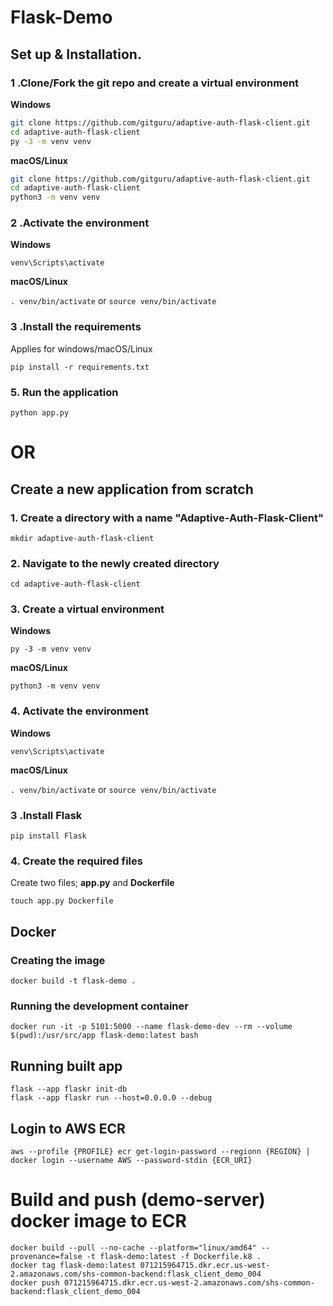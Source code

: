 # Flask-Demo

## Set up & Installation.

### 1 .Clone/Fork the git repo and create a virtual environment 
                    
**Windows**
          
```bash
git clone https://github.com/gitguru/adaptive-auth-flask-client.git
cd adaptive-auth-flask-client
py -3 -m venv venv

```
          
**macOS/Linux**
          
```bash
git clone https://github.com/gitguru/adaptive-auth-flask-client.git
cd adaptive-auth-flask-client
python3 -m venv venv

```
### 2 .Activate the environment
          
**Windows** 

```venv\Scripts\activate```
          
**macOS/Linux**

```. venv/bin/activate```
or
```source venv/bin/activate```


### 3 .Install the requirements

Applies for windows/macOS/Linux

```
pip install -r requirements.txt
```

### 5. Run the application
`python app.py`

# OR

## Create a new application from scratch

### 1. Create a directory with a name **"Adaptive-Auth-Flask-Client"**
`mkdir adaptive-auth-flask-client`

### 2. Navigate to the newly created directory

`cd adaptive-auth-flask-client`

### 3. Create a virtual environment

**Windows**

`py -3 -m venv venv`
<br>

**macOS/Linux**

`python3 -m venv venv`

### 4. Activate the environment
          
**Windows** 

```venv\Scripts\activate```
          
**macOS/Linux**

```. venv/bin/activate```
or
```source venv/bin/activate```

### 3 .Install Flask

`pip install Flask`

### 4. Create the required files
Create two files; **app.py** and **Dockerfile**

`touch app.py Dockerfile`

## Docker
### Creating the image
```
docker build -t flask-demo .
```

### Running the development container
```
docker run -it -p 5101:5000 --name flask-demo-dev --rm --volume $(pwd):/usr/src/app flask-demo:latest bash
```

## Running built app
```
flask --app flaskr init-db
flask --app flaskr run --host=0.0.0.0 --debug
```

## Login to AWS ECR
```
aws --profile {PROFILE} ecr get-login-password --regionn {REGION} | docker login --username AWS --password-stdin {ECR_URI}
```

# Build and push (demo-server) docker image to ECR
```
docker build --pull --no-cache --platform="linux/amd64" --provenance=false -t flask-demo:latest -f Dockerfile.k8 .
docker tag flask-demo:latest 071215964715.dkr.ecr.us-west-2.amazonaws.com/shs-common-backend:flask_client_demo_004
docker push 071215964715.dkr.ecr.us-west-2.amazonaws.com/shs-common-backend:flask_client_demo_004
```
